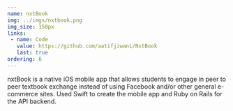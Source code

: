 ```yaml
---
name: nxtBook
img: ../imgs/nxtbook.png
img_size: 150px
links:
 - name: Code
   value: https://github.com/aatifjiwani/NxtBook
   last: true
ordering: 6
---
```

nxtBook is a native iOS mobile app that allows students to engage in peer to peer textbook exchange instead of using Facebook and/or other general e-commerce sites. 
Used Swift to create the mobile app and Ruby on Rails for the API backend. 
